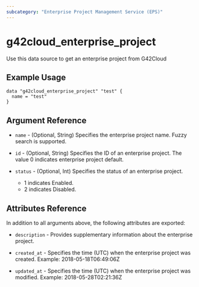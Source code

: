 ```yaml
---
subcategory: "Enterprise Project Management Service (EPS)"
---
```


# g42cloud_enterprise_project

Use this data source to get an enterprise project from G42Cloud

## Example Usage

```hcl
data "g42cloud_enterprise_project" "test" {
  name = "test"
}
```

## Argument Reference

* `name` - (Optional, String) Specifies the enterprise project name. Fuzzy search is supported.

* `id` - (Optional, String) Specifies the ID of an enterprise project. The value 0 indicates enterprise project default.

* `status` - (Optional, Int) Specifies the status of an enterprise project.
    + 1 indicates Enabled.
    + 2 indicates Disabled.

## Attributes Reference

In addition to all arguments above, the following attributes are exported:

* `description` - Provides supplementary information about the enterprise project.

* `created_at` - Specifies the time (UTC) when the enterprise project was created. Example: 2018-05-18T06:49:06Z

* `updated_at` - Specifies the time (UTC) when the enterprise project was modified. Example: 2018-05-28T02:21:36Z
